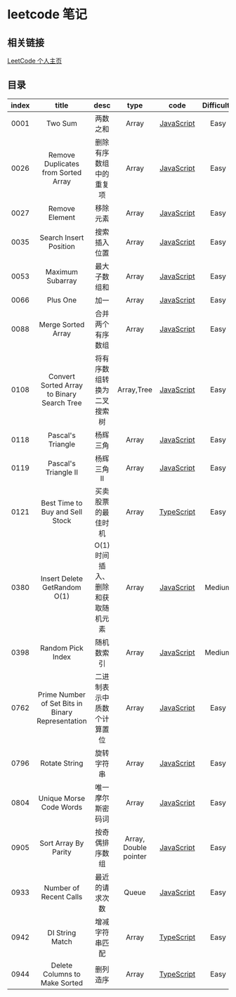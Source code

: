 # leetcode 笔记

## 相关链接

[LeetCode 个人主页](https://leetcode-cn.com/u/yin-yue-s3/)

## 目录

| index | title | desc | type | code | Difficulty |
| :---: | :---: | :--: | :--: | :--: | :--------: |
| 0001 | Two Sum | 两数之和 | Array |[JavaScript](./src/0001.two-sum/0001.two-sum.js.md) |Easy  |
| 0026 | Remove Duplicates from Sorted Array | 删除有序数组中的重复项 | Array |[JavaScript](./src/0026.remove-duplicates-from-sorted-array/0026.remove-duplicates-from-sorted-array.js.md) |Easy  |
| 0027 | Remove Element | 移除元素 | Array |[JavaScript](./src/0027.remove-element/0027.remove-element.js.md) |Easy  |
| 0035 | Search Insert Position | 搜索插入位置 | Array |[JavaScript](./src/0035.search-insert-position/0035.search-insert-position.js.md) |Easy  |
| 0053 | Maximum Subarray | 最大子数组和 | Array |[JavaScript](./src/0053.maximum-subarray/0053.maximum-subarray.js.md) |Easy  |
| 0066 | Plus One | 加一 | Array |[JavaScript](./src/0066.plus-one/0066.plus-one.js.md) |Easy  |
| 0088 | Merge Sorted Array | 合并两个有序数组 | Array |[JavaScript](./src/0088.merge-sorted-array/0088.merge-sorted-array.js.md) |Easy  |
| 0108 | Convert Sorted Array to Binary Search Tree | 将有序数组转换为二叉搜索树 | Array,Tree |[JavaScript](./src/0108.convert-sorted-array-to-binary-search-tree/0108.convert-sorted-array-to-binary-search-tree.js.md) |Easy  |
| 0118 | Pascal's Triangle | 杨辉三角 | Array |[JavaScript](./src/0118.pascals-triangle/0118.pascals-triangle.js.md) |Easy  |
| 0119 | Pascal's Triangle II | 杨辉三角Ⅱ | Array |[JavaScript](./src/0119.pascals-triangle-ii/0119.pascals-triangle-ii.js.md) |Easy  |
| 0121 | Best Time to Buy and Sell Stock | 买卖股票的最佳时机 | Array |[TypeScript](./src/0121.best-time-to-buy-and-sell-stock/0121.best-time-to-buy-and-sell-stock.ts.md) |Easy  |
| 0380 | Insert Delete GetRandom O(1) | O(1)时间插入、删除和获取随机元素 | Array |[JavaScript](./src/0380.insert-delete-getrandom-o1/0380.insert-delete-getrandom-o1.js.md) |Medium  |
| 0398 | Random Pick Index | 随机数索引 | Array |[JavaScript](./src/0398.random-pick-index/0398.random-pick-index.js.md) |Medium  |
| 0762 | Prime Number of Set Bits in Binary Representation | 二进制表示中质数个计算置位 | Array |[JavaScript](./src/0762.find-anagram-mappings/0762.find-anagram-mappings.js.md) |Easy  |
| 0796 | Rotate String | 旋转字符串 | Array |[JavaScript](./src/0796.reaching-points/0796.reaching-points.js.md) |Easy  |
| 0804 | Unique Morse Code Words | 唯一摩尔斯密码词 | Array |[JavaScript](./src/0804.unique-morse-code-words/0804.unique-morse-code-words.js.md) |Easy  |
| 0905 | Sort Array By Parity | 按奇偶排序数组 | Array, Double pointer |[JavaScript](./src/0905.sort-array-by-parity/0905.sort-array-by-parity.js.md) |Easy  |
| 0933 | Number of Recent Calls | 最近的请求次数 | Queue |[JavaScript](./src/0933.number-of-recent-calls/0933.number-of-recent-calls.js.md) |Easy  |
| 0942 | DI String Match | 增减字符串匹配 | Array |[TypeScript](./src/0942.di-string-match/0942.di-string-match.ts.md) |Easy  |
| 0944 | Delete Columns to Make Sorted | 删列造序 | Array |[TypeScript](./src/0944.delete-columns-to-make-sorted/0944.delete-columns-to-make-sorted.ts.md) |Easy  |
